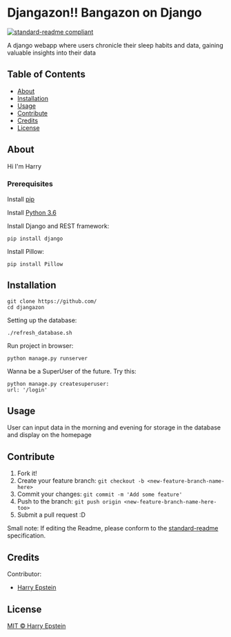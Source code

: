 # Djangazon!! Bangazon on Django
[![standard-readme compliant](https://img.shields.io/badge/readme%20style-standard-brightgreen.svg?style=flat-square)](https://github.com/RichardLitt/standard-readme)

A django webapp where users chronicle their sleep habits and data, gaining valuable insights into their data

## Table of Contents

- [About](#about)
- [Installation](#installation)
- [Usage](#usage)
- [Contribute](#contribute)
- [Credits](#credits)
- [License](#license)

## About
Hi I'm Harry

### Prerequisites
Install [pip](https://packaging.python.org/installing/)

Install [Python 3.6](https://www.python.org/downloads/)

Install Django and REST framework:
```
pip install django
```

Install Pillow:
```
pip install Pillow
```


## Installation
```
git clone https://github.com/
cd djangazon
```
Setting up the database:

```
./refresh_database.sh
```
Run project in browser:

```
python manage.py runserver
```

Wanna be a SuperUser of the future. Try this:

```
python manage.py createsuperuser:
url: '/login'
```




## Usage
User can input data in the morning and evening for storage in the database and display on the homepage


## Contribute
1. Fork it!
2. Create your feature branch:
```git checkout -b <new-feature-branch-name-here>```
3. Commit your changes:
```git commit -m 'Add some feature'```
4. Push to the branch:
```git push origin <new-feature-branch-name-here-too>```
5. Submit a pull request :D

Small note: If editing the Readme, please conform to the [standard-readme](https://github.com/RichardLitt/standard-readme) specification.

## Credits

Contributor:
  * [Harry Epstein](https://github.com/harryepstein)


## License
[MIT © Harry Epstein](./LICENSE)
